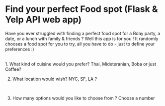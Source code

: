 # Find your perfect Food spot (Flask & Yelp API web app)

Have you ever struggled with finding a perfect food spot for a Bday party, a date, or a lunch with family & friends ?
Well this app is for you ! It randomly chooses a food spot for you to try, all you have to do - just to define your preferences :)

</br>
1. What kind of cuisine would you prefer? Thai, Mideteranian, Boba or just Coffee?
</br>

2. What location would wish? NYC, SF, LA ?
</br>

3. How many options would you like to choose from ? Choose a number
</br>
